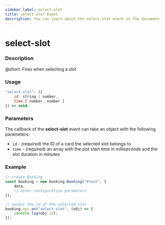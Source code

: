 ```yaml
---
sidebar_label: select-slot
title: select-slot Event
description: You can learn about the select-slot event in the documentation of the DHTMLX JavaScript Booking library. Browse developer guides and API reference, try out code examples and live demos, and download a free 30-day evaluation version of DHTMLX Booking.
---
```


# select-slot

### Description

@short: Fires when selecting a slot

### Usage

~~~jsx {}
"select-slot": ({
    id: string | number,
    time:[ number, number ] 
}) => void;
~~~

### Parameters

The callback of the **select-slot** event can take an object with the following parameters:

- `id` - (required) the ID of a card the selected slot belongs to
- `time` - (required) an array with the slot start time in milliseconds and the slot duration in minutes
  
### Example

~~~jsx {7-10}
// create Booking
const booking = new booking.Booking("#root", {
    data,
    // other configuration parameters
});

// output the id of the selected slot
booking.api.on("select-slot", (obj) => {
    console.log(obj.id);
});
~~~
